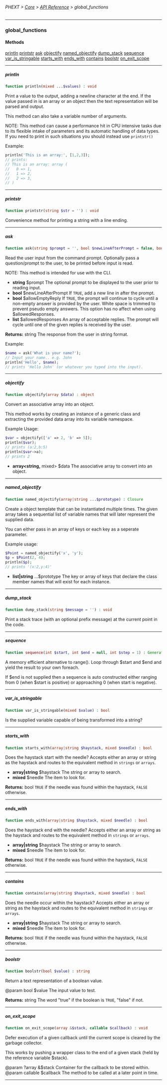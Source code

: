 ###### PHEXT > [Core](../README.md) > [API Reference](index.md) > global_functions
------
### global_functions
#### Methods
[println](#println)
[printstr](#printstr)
[ask](#ask)
[objectify](#objectify)
[named_objectify](#named_objectify)
[dump_stack](#dump_stack)
[sequence](#sequence)
[var_is_stringable](#var_is_stringable)
[starts_with](#starts_with)
[ends_with](#ends_with)
[contains](#contains)
[boolstr](#boolstr)
[on_exit_scope](#on_exit_scope)

------
##### println
```php
function println(mixed ...$values) : void
```
Print a value to the output, adding a newline character at the end. If the value passed in is an array or an object then the text representation will be parsed and output.

This method can also take a variable number of arguments.

NOTE: This method can cause a performance hit in CPU intensive tasks due to its flexible intake of parameters and its automatic handling of data types. If you need to print in such situations you should instead use `printstr()`

Example:

``` php
println('This is an array:', [1,2,3]);
// prints:
// This is an array: array (
//   0 => 1,
//   1 => 2,
//   2 => 3,
// )
```


------
##### printstr
```php
function printstr(string $str = '') : void
```
Convenience method for printing a string with a line ending.


------
##### ask
```php
function ask(string $prompt = '', bool $newLineAfterPrompt = false, bool $allowEmptyReply = true, array $allowedResponses = []) : string
```
Read the user input from the command prompt. Optionally pass a question/prompt to the user, to be printed before input is read.

NOTE: This method is intended for use with the CLI.

- **string**  $prompt The optional prompt to be displayed to the user prior to reading input.
- **bool**  $newLineAfterPrompt If `TRUE`, add a new line in after the prompt.
- **bool**  $allowEmptyReply If `TRUE`, the prompt will continue to cycle until a non-empty answer is provided by the user. White space is trimmed to prevent pseudo empty answers. This option has no affect when using $allowedResponses.
- **list<string>** $allowedResponses An array of acceptable replies. The prompt will cycle until one of the given replies is received by the user.

**Returns:**  string The response from the user in string format.

Example:

``` php
$name = ask('What is your name?');
// Input your name.. e.g. John
println('Hello', $name);
// prints 'Hello John' (or whatever you typed into the input).
```


------
##### objectify
```php
function objectify(array $data) : object
```
Convert an associative array into an object.

This method works by creating an instance of a generic class and extracting the provided data array into its variable namespace.

Example Usage:

``` php
$var = objectify(['a' => 2, 'b' => 5]);
println($var);
// prints (a:2,b:5)
println($var->a);
// prints 2
```

- **array<string,** mixed> $data The associative array to convert into an object.


------
##### named\_objectify
```php
function named_objectify(array|string ...$prototype) : Closure
```
Create a object template that can be instantiated multiple times. The given array takes a sequential list of variable names that will later represent the supplied data.

You can either pass in an array of keys or each key as a seperate parameter.

Example usage:

``` php
$Point = named_objectify('x', 'y');
$p = $Point(2, 4);
println($p);
// prints '(x:2,y:4)'
```

- **list<string>|string** ...$prototype The key or array of keys that declare the class member names that will exist for each instance.


------
##### dump\_stack
```php
function dump_stack(string $message = '') : void
```
Print a stack trace (with an optional prefix message) at the current point in the code.


------
##### sequence
```php
function sequence(int $start, int $end = null, int $step = 1) : Generator
```
A memory efficient alternative to range(). Loop through $start and $end and yield the result to your own foreach.

If $end is not supplied then a sequence is auto constructed either ranging from 0 (when $start is positive) or approaching 0 (when start is negative).


------
##### var\_is\_stringable
```php
function var_is_stringable(mixed $value) : bool
```
Is the supplied variable capable of being transformed into a string?


------
##### starts\_with
```php
function starts_with(array|string $haystack, mixed $needle) : bool
```
Does the haystack start with the needle? Accepts either an array or string as the haystack and routes to the equivalent method in `strings` or `arrays`.

- **array<mixed>|string** $haystack The string or array to search.
- **mixed** $needle The item to look for.

**Returns:**  bool `TRUE` if the needle was found within the haystack, `FALSE` otherwise.


------
##### ends\_with
```php
function ends_with(array|string $haystack, mixed $needle) : bool
```
Does the haystack end with the needle? Accepts either an array or string as the haystack and routes to the equivalent method in `strings` or `arrays`.

- **array<mixed>|string** $haystack The string or array to search.
- **mixed** $needle The item to look for.

**Returns:**  bool `TRUE` if the needle was found within the haystack, `FALSE` otherwise.


------
##### contains
```php
function contains(array|string $haystack, mixed $needle) : bool
```
Does the needle occur within the haystack? Accepts either an array or string as the haystack and routes to the equivalent method in `strings` or `arrays`.

- **array<mixed>|string** $haystack The string or array to search.
- **mixed** $needle The item to look for.

**Returns:**  bool `TRUE` if the needle was found within the haystack, `FALSE` otherwise.


------
##### boolstr
```php
function boolstr(bool $value) : string
```
Return a text representation of a boolean value.

@param bool $value The input value to test.

**Returns:**  string The word "true" if the boolean is `TRUE`, "false" if not.


------
##### on\_exit\_scope
```php
function on_exit_scope(array &$stack, callable $callback) : void
```
Defer execution of a given callback until the current scope is cleared by the garbage collector.

This works by pushing a wrapper class to the end of a given stack (held by the reference variable $stack).

@param ?array<callable> &$stack Container for the callback to be stored within. @param callable $callback The method to be called at a later point in time.


------
